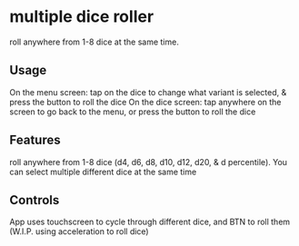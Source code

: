 # multiple dice roller

roll anywhere from 1-8 dice at the same time.


## Usage

On the menu screen: tap on the dice to change what variant is selected, & press the button to roll the dice
On the dice screen: tap anywhere on the screen to go back to the menu, or press the button to roll the dice

## Features

roll anywhere from 1-8 dice (d4, d6, d8, d10, d12, d20, & d percentile). You can select multiple different dice at the same time

## Controls

App uses touchscreen to cycle through different dice, and BTN to roll them
(W.I.P. using acceleration to roll dice)
